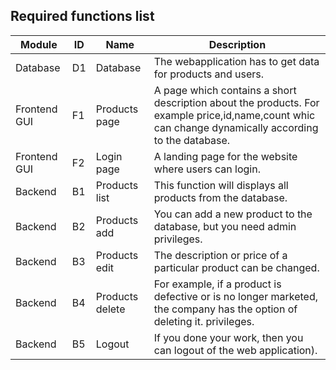 ## Required functions list
|    Module                  |    ID     |    Name                         |    Description                                                                                                                                                                                                                                          |
|----------------------------|-----------|---------------------------------|---------------------------------------------------------------------------------------------------------------------------------------------------------------------------------------------------------------------------------------------------------|
|    Database                |    D1     |    Database                     |    The webapplication has to get data for products and users.                                                                                                                                                           				                         |
|    Frontend GUI            |    F1     |    Products page                |    A page which contains a short description about the products. For example price,id,name,count whic can change dynamically according to the database.                                                                                                 |                                                  |
|    Frontend GUI            |    F2     |    Login page                   |    A landing page for the website where users can login.                                                                                              												                                                                           |
|    Backend                 |    B1     |    Products list                |    This function will displays all products from the database. 																							                                                                                                                                           |
|    Backend                 |    B2     |    Products add                 |    You can add a new product to the database, but you need admin privileges.                    																			                                                                                                                   |
|    Backend    	     |    B3     |    Products edit                |    The description or price of a particular product can be changed.																						                                                                                                                                         |
|    Backend    	     |    B4     |    Products delete              |    For example, if a product is defective or is no longer marketed, the company has the option of deleting it. privileges.                    													                                                                                                                                                                                  |
|    Backend   	             |    B5     |    Logout		           |    If you done your work, then you can logout of the web application).
